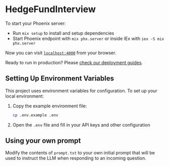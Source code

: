 # HedgeFundInterview

To start your Phoenix server:

  * Run `mix setup` to install and setup dependencies
  * Start Phoenix endpoint with `mix phx.server` or inside IEx with `iex -S mix phx.server`

Now you can visit [`localhost:4000`](http://localhost:4000) from your browser.

Ready to run in production? Please [check our deployment guides](https://hexdocs.pm/phoenix/deployment.html).

## Setting Up Environment Variables

This project uses environment variables for configuration. To set up your local environment:

1. Copy the example environment file:
   ```sh
   cp .env.example .env
   ```

2. Open the `.env` file and fill in your API keys and other configuration

## Using your own prompt

Modify the contents of `prompt.txt` to your own initial prompt that will be used to instruct the LLM when responding to an incoming question.